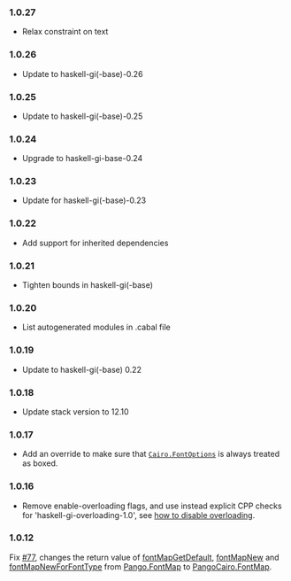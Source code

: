 ### 1.0.27

+ Relax constraint on text

### 1.0.26

+ Update to haskell-gi(-base)-0.26

### 1.0.25

+ Update to haskell-gi(-base)-0.25

### 1.0.24

+ Upgrade to haskell-gi-base-0.24

### 1.0.23

+ Update for haskell-gi(-base)-0.23

### 1.0.22

+ Add support for inherited dependencies

### 1.0.21

+ Tighten bounds in haskell-gi(-base)

### 1.0.20

+ List autogenerated modules in .cabal file

### 1.0.19

+ Update to haskell-gi(-base) 0.22

### 1.0.18

+ Update stack version to 12.10

### 1.0.17

+ Add an override to make sure that [`Cairo.FontOptions`](https://hackage.haskell.org/package/gi-cairo/docs/GI-Cairo-Structs-FontOptions.html) is always treated as boxed.

### 1.0.16

+ Remove enable-overloading flags, and use instead explicit CPP checks for 'haskell-gi-overloading-1.0', see [how to disable overloading](https://github.com/haskell-gi/haskell-gi/wiki/Overloading\#disabling-overloading).

### 1.0.12
Fix [#77](https://github.com/haskell-gi/haskell-gi/issues/77),
	changes the return value of
	[fontMapGetDefault](https://hackage.haskell.org/package/gi-pangocairo/docs/GI-PangoCairo-Interfaces-FontMap.html#v:fontMapGetDefault),
	[fontMapNew](https://hackage.haskell.org/package/gi-pangocairo/docs/GI-PangoCairo-Interfaces-FontMap.html#v:fontMapNew)
	and
	[fontMapNewForFontType](https://hackage.haskell.org/package/gi-pangocairo/docs/GI-PangoCairo-Interfaces-FontMap.html#v:fontMapNewForFontType)
	from
	[Pango.FontMap](https://hackage.haskell.org/package/gi-pango/docs/GI-Pango-Objects-FontMap.html#t:FontMap)
	to
	[PangoCairo.FontMap](https://hackage.haskell.org/package/gi-pangocairo/docs/GI-PangoCairo-Interfaces-FontMap.html#t:FontMap).
